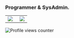 ### Programmer & SysAdmin.
<table><tr><td valign="top" width="50%">

<img src="https://github-readme-stats.vercel.app/api?username=andoreatta&show_icons=true&count_private=true&hide_border=true&theme=github_dark" align="left" />

</td><td valign="top" width="50%">

<div align="right"><img src="https://github-readme-stats.vercel.app/api/top-langs/?username=andoreatta&hide_border=true&layout=compact&theme=github_dark" align="right" /></div>

</td></tr></table>  
<div align="left">

![Profile views counter](https://komarev.com/ghpvc/?username=andoreatta&color=blue&style=for-the-badge)

</div>
